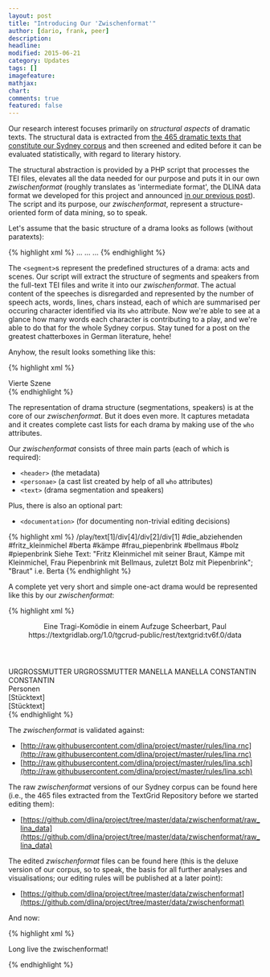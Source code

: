 ```yaml
---
layout: post
title: "Introducing Our 'Zwischenformat'"
author: [dario, frank, peer]
description: 
headline: 
modified: 2015-06-21
category: Updates
tags: []
imagefeature: 
mathjax: 
chart: 
comments: true
featured: false
---
```

Our research interest focuses primarily on *structural aspects* of dramatic texts. The structural data is extracted from [the 465 dramatic texts that constitute our Sydney corpus](/Introducing-DLINA-Corpus-15-07-Codename-Sydney/) and then screened and edited before it can be evaluated statistically, with regard to literary history.

The structural abstraction is provided by a PHP script that processes the TEI files, elevates all the data needed for our purpose and puts it in our own *zwischenformat* (roughly translates as 'intermediate format', the DLINA data format we developed for this project and announced [in our previous post](/Introducing-DLINA-Corpus-15-07-Codename-Sydney/)). The script and its purpose, our *zwischenformat*, represent a structure-oriented form of data mining, so to speak.

Let's assume that the basic structure of a drama looks as follows (without paratexts):

{% highlight xml %}
<segment>
 <sp who="#speaker1"></sp>
 <sp who="#speaker2"></sp>
 <sp who="#speaker3"></sp>
 <sp who="#speaker1"></sp>
 <sp who="#speaker3"></sp>
 ...
</segment>
<segment>
 <sp who="#speaker4"></sp>
 <sp who="#speaker2"></sp>
 ...
</segment>
...
{% endhighlight %}

The `<segment>`s represent the predefined structures of a drama: acts and scenes. Our script will extract the structure of segments and speakers from the full-text TEI files and write it into our *zwischenformat*. The actual content of the speeches is disregarded and represented by the number of speech acts, words, lines, chars instead, each of which are summarised per occuring character identified via its `who` attribute. Now we're able to see at a glance how many words each character is contributing to a play, and we're able to do that for the whole Sydney corpus. Stay tuned for a post on the greatest chatterboxes in German literature, hehe!

Anyhow, the result looks something like this:

{% highlight xml %}
<text>
<div>
 <head>Vierte Szene</head>
  <sp who="#ferdinand">
   <amount n="7" unit="speech_acts"/>
   <amount n="481" unit="words"/>
   <amount n="2" unit="lines"/>
   <amount n="2585" unit="chars"/>
  </sp>
  <sp who="#luise">
   <amount n="7" unit="speech_acts"/>
   <amount n="208" unit="words"/>
   <amount n="3" unit="lines"/>
   <amount n="1057" unit="chars"/>
  </sp>
 </div>
</text>
{% endhighlight %}

The representation of drama structure (segmentations, speakers) is at the core of our *zwischenformat*. But it does even more. It captures metadata and it creates complete cast lists for each drama by making use of the `who` attributes.

Our *zwischenformat* consists of three main parts (each of which is required):

* `<header>` (the metadata)
* `<personae>` (a cast list created by help of all `who` attributes)
* `<text>` (drama segmentation and speakers)

Plus, there is also an optional part:

* `<documentation>` (for documenting non-trivial editing decisions)

{% highlight xml %}
<documentation>
 <change n="1" type="expandCollective" who="peertrilcke">
   <path>/play/text[1]/div[4]/div[2]/div[1]</path>
   <orig>#die_abziehenden</orig>
   <corr>#fritz_kleinmichel #berta #kämpe #frau_piepenbrink #bellmaus #bolz #piepenbrink</corr>
   <comment>Siehe Text: "Fritz Kleinmichel mit seiner Braut, Kämpe mit Kleinmichel, Frau Piepenbrink mit Bellmaus, zuletzt Bolz mit Piepenbrink"; "Braut" i.e. Berta</comment>
  </change>
</documentation>
{% endhighlight %}

A complete yet very short and simple one-act drama would be represented like this by our *zwischenformat*:

{% highlight xml %}
<?xml version="1.0" encoding="UTF-8"?>
<?xml-model href="http://raw.githubusercontent.com/DLiNa/project/master/rules/lina.rnc"?>
<?xml-model href="http://raw.githubusercontent.com/DLiNa/project/master/rules/lina.sch"?>
<play xmlns="http://lina.digital">
 <header>
  <title>Die Urgrossmutter</title>
  <subtitle>Eine Tragi-Komödie in einem Aufzuge</subtitle>
  <genretitle></genretitle>
  <author>Scheerbart, Paul</author>
  <date type="print" when="1904" />
  <date type="premiere" />
  <date type="written" />
  <source>https://textgridlab.org/1.0/tgcrud-public/rest/textgrid:tv6f.0/data</source>
 </header>
 <personae>
  <character>
   <name>URGROSSMUTTER</name>
   <alias xml:id="urgrossmutter">
    <name>URGROSSMUTTER</name>
   </alias>
  </character>
  <character>
   <name>MANELLA</name>
   <alias xml:id="manella">
    <name>MANELLA</name>
   </alias>
  </character>
  <character>
   <name>CONSTANTIN</name>
   <alias xml:id="constantin">
    <name>CONSTANTIN</name>
   </alias>
  </character>
 </personae>
 <text>
  <div>
   <head>Personen</head>
  </div>
  <div>
   <head>[Stücktext]</head>
   <div>
    <head>[Stücktext]</head>
    <sp who="#urgrossmutter">
     <amount n="17" unit="speech_acts"/>
     <amount n="497" unit="words"/>
     <amount n="7" unit="lines"/>
     <amount n="2795" unit="chars"/>
    </sp>
    <sp who="#manella">
     <amount n="3" unit="speech_acts"/>
     <amount n="22" unit="words"/>
     <amount n="3" unit="lines"/>
     <amount n="154" unit="chars"/>
    </sp>
    <sp who="#constantin">
     <amount n="13" unit="speech_acts"/>
     <amount n="154" unit="words"/>
     <amount n="10" unit="lines"/>
     <amount n="948" unit="chars"/>
    </sp>
   </div>
  </div>
 </text>
</play>
{% endhighlight %}

The *zwischenformat* is validated against:

* [http://raw.githubusercontent.com/dlina/project/master/rules/lina.rnc](http://raw.githubusercontent.com/dlina/project/master/rules/lina.rnc)
* [http://raw.githubusercontent.com/dlina/project/master/rules/lina.sch](http://raw.githubusercontent.com/dlina/project/master/rules/lina.sch)

The raw *zwischenformat* versions of our Sydney corpus can be found here (i.e., the 465 files extracted from the TextGrid Repository before we started editing them):

* [https://github.com/dlina/project/tree/master/data/zwischenformat/raw_lina_data](https://github.com/dlina/project/tree/master/data/zwischenformat/raw_lina_data)

The edited *zwischenformat* files can be found here (this is the deluxe version of our corpus, so to speak, the basis for all further analyses and visualisations; our editing rules will be published at a later point):

* [https://github.com/dlina/project/tree/master/data/zwischenformat](https://github.com/dlina/project/tree/master/data/zwischenformat)

And now:

{% highlight xml %}
<div>
 <sp="#everybody_and_their_aunt">
  <p>Long live the zwischenformat!</p>
 </sp>
</div>
{% endhighlight %}
